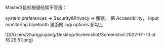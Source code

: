 Master3鼠标按键经常不管用：

system preferences -> Security&Privacy -> 解锁， 把 Accessibility， input monitoring bluetooth 里面的 logi options 都勾上

![](/Users/zhangyuyang/Desktop/Screenshot/Screenshot 2022-01-13 at 16.29.57.png)




